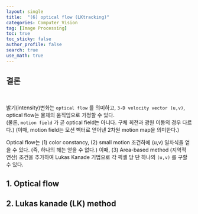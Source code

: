 ```yaml
---
layout: single  
title:  "(6) optical flow (LKtracking)"
categories: Computer_Vision
tag: [Image Processing]
toc: true
toc_sticky: false
author_profile: false
search: true
use_math: true
---
```


## 결론
<br/>

밝기(intensity)변화는 `optical flow` 를 의미하고, `3-D velocity vector (u,v)`, optical flow는 물체의 움직임으로 가정할 수 있다.   
(물론, `motion field` 가 곧 optical field는 아니다. 구체 회전과 광원 이동의 경우 다르다.) (이때, motion field는 모션 벡터로 얻어낸 2차원 motion map을 의미한다.)

Optical flow는 (1) color constancy, (2) small motion 조건하에 (u,v) 일차식을 얻을 수 있다. (즉, 하나의 해는 얻을 수 없다.) 이때, (3) Area-based method (지역적 연산) 조건을 추가하여 Lukas Kanade 기법으로 각 픽셀 당 단 하나의 `(u,v)` 를 구할 수 있다.
<br/>

## 1. Optical flow

## 2. Lukas kanade (LK) method

<!-- https://powerofsummary.tistory.com/35 -->

<!-- https://gaussian37.github.io/vision-concept-optical_flow/ -->